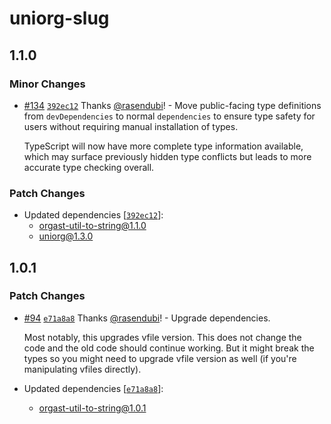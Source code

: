 # uniorg-slug

## 1.1.0

### Minor Changes

- [#134](https://github.com/rasendubi/uniorg/pull/134) [`392ec12`](https://github.com/rasendubi/uniorg/commit/392ec12e3e2a019d40b2d6efea1456097b25e317) Thanks [@rasendubi](https://github.com/rasendubi)! - Move public-facing type definitions from `devDependencies` to normal `dependencies` to ensure type safety for users without requiring manual installation of types.

  TypeScript will now have more complete type information available, which may surface previously hidden type conflicts but leads to more accurate type checking overall.

### Patch Changes

- Updated dependencies [[`392ec12`](https://github.com/rasendubi/uniorg/commit/392ec12e3e2a019d40b2d6efea1456097b25e317)]:
  - orgast-util-to-string@1.1.0
  - uniorg@1.3.0

## 1.0.1

### Patch Changes

- [#94](https://github.com/rasendubi/uniorg/pull/94) [`e71a8a8`](https://github.com/rasendubi/uniorg/commit/e71a8a85f4921d53fdf112df17bd37b92af1ed5d) Thanks [@rasendubi](https://github.com/rasendubi)! - Upgrade dependencies.

  Most notably, this upgrades vfile version. This does not change the code and the old code should continue working. But it might break the types so you might need to upgrade vfile version as well (if you're manipulating vfiles directly).

- Updated dependencies [[`e71a8a8`](https://github.com/rasendubi/uniorg/commit/e71a8a85f4921d53fdf112df17bd37b92af1ed5d)]:
  - orgast-util-to-string@1.0.1
